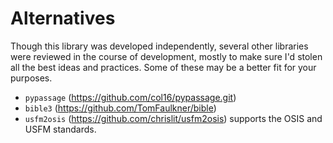 # Alternatives

Though this library was developed independently, several other
libraries were reviewed in the course of development, mostly to make
sure I'd stolen all the best ideas and practices. Some of these may be
a better fit for your purposes. 

* `pypassage` (https://github.com/col16/pypassage.git)
* `bible3` (https://github.com/TomFaulkner/bible)
* `usfm2osis` (https://github.com/chrislit/usfm2osis) supports the OSIS and USFM
  standards. 


